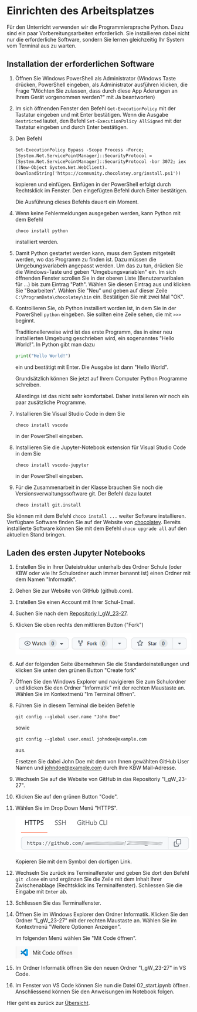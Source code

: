 # Einrichten des Arbeitsplatzes

Für den Unterricht verwenden wir die Programmiersprache Python. Dazu
sind ein paar Vorbereitungsarbeiten erforderlich. Sie installieren dabei
nicht nur die erforderliche Software, sondern Sie lernen gleichzeitig
Ihr System vom Terminal aus zu warten.

## Installation der erforderlichen Software

1. Öffnen Sie Windows PowerShell als Administrator (Windows Taste
   drücken, PowerShell eingeben, als Administrator ausführen klicken,
   die Frage "Möchten Sie zulassen, dass durch diese App Äderungen an
   Ihrem Gerät vorgenommen werden?" mit Ja beantworten)
2. Im sich öffnenden Fenster den Befehl `Get-ExecutionPolicy` mit der
   Tastatur eingeben und mit Enter bestätigen.
   Wenn die Ausgabe `Restricted` lautet, den Befehl `Set-ExecutionPolicy
   AllSigned` mit der Tastatur eingeben und durch Enter bestätigen.
3. Den Befehl

   ```
   Set-ExecutionPolicy Bypass -Scope Process -Force; [System.Net.ServicePointManager]::SecurityProtocol = [System.Net.ServicePointManager]::SecurityProtocol -bor 3072; iex ((New-Object System.Net.WebClient). DownloadString('https://community.chocolatey.org/install.ps1'))
   ```

  
   kopieren und einfügen. Einfügen in der PowerShell erfolgt durch
   Rechtsklick im Fenster. Den eingefügten Befehl durch Enter
   bestätigen.
   
   Die Ausführung dieses Befehls dauert ein Moment.
4. Wenn keine Fehlermeldungen ausgegeben werden, kann Python mit dem
   Befehl
   ```
   choco install python
   ```
   installiert werden.
5. Damit Python gestartet werden kann, muss dem System mitgeteilt
   werden, wo das Programm zu finden ist. Dazu müssen die
   Umgebungsvariabeln angepasst werden. Um das zu tun, drücken Sie die
   Windows-Taste und geben "Umgebungsvariablen" ein. Im sich öffnenden
   Fenster scrollen Sie in der oberen Liste (Benutzervaribalen für ...)
   bis zum Eintrag "Path". Wählen Sie diesen Eintrag aus und klicken Sie
   "Bearbeiten". Wählen Sie "Neu" und geben auf dieser Zeile
   `C:\ProgramData\chocolatey\bin` ein. Bestätigen Sie mit zwei Mal
   "OK".
6. Kontrollieren Sie, ob Python installiert worden ist, in dem Sie in
   der PowerShell `python` eingeben. Sie sollten eine Zeile sehen, die
   mit `>>>` beginnt.

   Traditionellerweise wird ist das erste Programm, das in einer neu
   installierten Umgebung geschrieben wird, ein sogenanntes "Hello
   World!". In Python gibt man dazu
   ```python
   print("Hello World!")
   ```
   ein und
   bestätigt mit Enter. Die Ausgabe ist dann "Hello World".

   Grundsätzlich können Sie jetzt auf Ihrem Computer Python Programme
   schreiben.
   
   Allerdings ist das nicht sehr komfortabel. Daher installieren wir
   noch ein paar zusätzliche Programme.

7. Installieren Sie Visual Studio Code in dem Sie
   ```
   choco install vscode
   ```
   in der PowerShell eingeben.

8.  Installieren Sie die Jupyter-Notebook extension für Visual Studio
    Code in dem Sie
    ```
    choco install vscode-jupyter
    ```
    in der PowerShell
    eingeben.

9.  Für die Zusammenarbeit in der Klasse brauchen Sie noch die
    Versionsverwaltungssoftware git. Der Befehl dazu lautet
    ```
    choco install git.install
    ```
   
Sie können mit dem Befehl `choco install ...` weiter Software
installieren. Verfügbare Software finden Sie auf der Website von
[chocolatey](https://chocolatey.org/). Bereits installierte Software
können Sie mit dem Befehl `choco upgrade all` auf den aktuellen Stand
bringen.

## Laden des ersten Jupyter Notebooks

1. Erstellen Sie in Ihrer Dateistruktur unterhalb des Ordner Schule
   (oder KBW oder wie Ihr Schulordner auch immer benannt ist) einen
   Ordner mit dem Namen "Informatik".

2. Gehen Sie zur Website von GitHub (github.com).
3. Erstellen Sie einen Account mit Ihrer Schul-Email.
4. Suchen Sie nach dem [Repositoriy I_gW_23-27](https://github.com/VorlagenMk/230708_testrepo).
5. Klicken Sie oben rechts den mittleren Button ("Fork")
   
   ![Fork](./images/fork.png)

6. Auf der folgenden Seite übernehmen Sie die Standardeinstellungen und
   klicken Sie unten den grünen Button "Create fork"
7. Öffnen Sie den Windows Explorer und navigieren Sie zum Schulordner
   und klicken Sie den Ordner "Informatik" mit der rechten Maustaste an.
   Wählen Sie im Kontextmenü "Im Terminal öffnen".

8. Führen Sie in diesem Terminal die beiden Befehle
   ```git
   git config --global user.name "John Doe"
   ```
   sowie
   ```
   git config --global user.email johndoe@example.com
   ```
   aus.

   Ersetzen Sie dabei John Doe mit dem von Ihnen gewählten GitHub User
   Namen und johndoe@example.com durch Ihre KBW Mail-Adresse.

1.  Wechseln Sie auf die Website von GitHub in das Repositoriy "I_gW_23-27".
2.   Klicken Sie auf den grünen Button "Code".
3.  Wählen Sie im Drop Down Menü "HTTPS".

    ![GitHub Clone](./images/GitHub_HTTPS.png)

    Kopieren Sie mit dem Symbol den dortigen Link.
4.  Wechseln Sie zurück ins Terminalfenster und geben Sie dort den
    Befehl `git clone` ein und ergänzen Sie
    die Zeile mit dem Inhalt Ihrer Zwischenablage (Rechtsklick ins Terminalfenster). Schliessen
    Sie die Eingabe mit `Enter` ab.
5.  Schliessen Sie das Terminalfenster.
6.  Öffnen Sie im Windows Explorer den Ordner Informatik. Klicken Sie
    den Ordner "I_gW_23-27" mit der rechten Maustaste an.
    Wählen Sie im Kontextmenü "Weitere Optionen Anzeigen".
   
    Im folgenden Menü wählen Sie "Mit Code öffnen".

    ![VSCode](./images/VSCode.png)


15. Im Ordner Informatik öffnen Sie den neuen Ordner "I_gW_23-27" in VS Code.
16. Im Fenster von VS Code können Sie nun die Datei 02_start.ipynb
    öffnen. Anschliessend können Sie den Anweisungen im Notebook folgen.


Hier geht es zurück zur [Übersicht](index.md).
